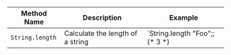 | Method Name | Description | Example |
|-------------|-------|---------|
| `String.length` | Calculate the length of a string | `String.length "Foo";; (* 3 *) |
